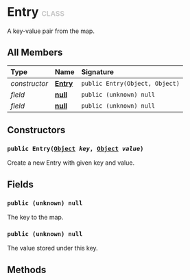 # Entry <font color="#C8C8C8" size="3">CLASS</font>

A key-value pair from the map.

## All Members
|**Type**|**Name**|**Signature**
|:-------|:-------|:------------
|*constructor*|<a href="#c-Entry-Object-Object"><b>Entry</b></a>|`public Entry(Object, Object)`
|*field*|<a href="#f-null"><b>null</b></a>|`public (unknown) null`
|*field*|<a href="#f-null"><b>null</b></a>|`public (unknown) null`

## Constructors
<a name="c-Entry-Object-Object"></a>
### <code>public Entry([Object](../../Object) *key*, [Object](../../Object) *value*)</code>
Create a new Entry with given key and value.
## Fields
<a name="f-null"></a>
### <code>public (unknown) null</code>
The key to the map.<a name="f-null"></a>
### <code>public (unknown) null</code>
The value stored under this key.
## Methods
